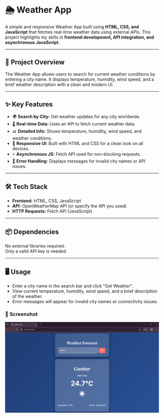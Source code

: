 # 🌦️ Weather App

A simple and responsive Weather App built using **HTML, CSS, and JavaScript** that fetches real-time weather data using external APIs. This project highlights my skills in **frontend development, API integration, and asynchronous JavaScript**.

---

## 📌 Project Overview

The Weather App allows users to search for current weather conditions by entering a city name. It displays temperature, humidity, wind speed, and a brief weather description with a clean and modern UI.

---

## ✨ Key Features

- 🌍 **Search by City:** Get weather updates for any city worldwide.  
- 🌡️ **Real-time Data:** Uses an API to fetch current weather data.  
- 📊 **Detailed Info:** Shows temperature, humidity, wind speed, and weather conditions.  
- 🎨 **Responsive UI:** Built with HTML and CSS for a clean look on all devices.  
- ⚡ **Asynchronous JS:** Fetch API used for non-blocking requests.  
- 🚫 **Error Handling:** Displays messages for invalid city names or API issues.  

---

## 🛠️ Tech Stack

- **Frontend:** HTML, CSS, JavaScript  
- **API:** OpenWeatherMap API (or specify the API you used)  
- **HTTP Requests:** Fetch API (JavaScript)  

---

## 📦 Dependencies

No external libraries required.  
Only a valid API key is needed.

---

## 🖥️ Usage

- Enter a city name in the search bar and click "Get Weather".  
- View current temperature, humidity, wind speed, and a brief description of the weather.  
- Error messages will appear for invalid city names or connectivity issues.  

### 🌟 **Screenshot**
![Weather App Screenshot](weather-app.png)  


